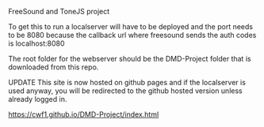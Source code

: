 FreeSound and ToneJS project

To get this to run a localserver will have to be deployed and the port needs to be 8080 because the callback url where freesound sends the auth codes is localhost:8080

The root folder for the webserver should be the DMD-Project folder that is downloaded from this repo.

UPDATE
This site is now hosted on github pages and if the localserver is used anyway, you will be redirected to the github hosted version unless already logged in.

https://cwf1.github.io/DMD-Project/index.html

